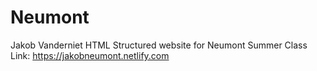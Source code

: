 # Neumont
Jakob Vanderniet
HTML Structured website for Neumont Summer Class
Link: https://jakobneumont.netlify.com